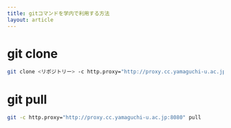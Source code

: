 ```yaml
---
title: gitコマンドを学内で利用する方法
layout: article
---
```


# git clone
```sh
git clone <リポジトリー> -c http.proxy="http://proxy.cc.yamaguchi-u.ac.jp:8080"
```

# git pull
```sh
git -c http.proxy="http://proxy.cc.yamaguchi-u.ac.jp:8080" pull
```
